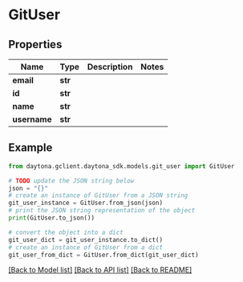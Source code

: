 # GitUser


## Properties

Name | Type | Description | Notes
------------ | ------------- | ------------- | -------------
**email** | **str** |  | 
**id** | **str** |  | 
**name** | **str** |  | 
**username** | **str** |  | 

## Example

```python
from daytona.gclient.daytona_sdk.models.git_user import GitUser

# TODO update the JSON string below
json = "{}"
# create an instance of GitUser from a JSON string
git_user_instance = GitUser.from_json(json)
# print the JSON string representation of the object
print(GitUser.to_json())

# convert the object into a dict
git_user_dict = git_user_instance.to_dict()
# create an instance of GitUser from a dict
git_user_from_dict = GitUser.from_dict(git_user_dict)
```
[[Back to Model list]](../README.md#documentation-for-models) [[Back to API list]](../README.md#documentation-for-api-endpoints) [[Back to README]](../README.md)


